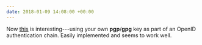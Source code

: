 ```yaml
---
date: 2018-01-09 14:08:00 +00:00
---
```


Now [this](https://indieauth.com/pgp) is interesting---using your own **pgp**/**gpg** key as part of an OpenID authentication chain. Easily implemented and seems to work well.
